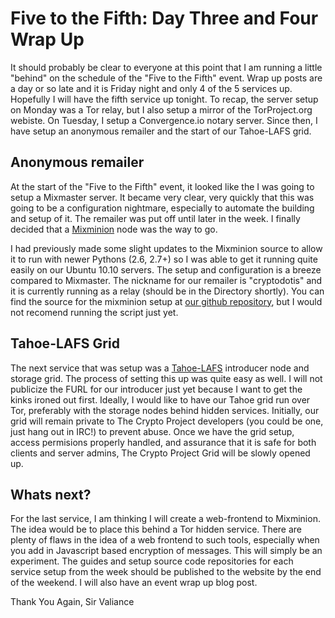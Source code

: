 # Five to the Fifth: Day Three and Four Wrap Up

It should probably be clear to everyone at this point that I am running a little "behind" on the schedule of the "Five to the Fifth" event.  Wrap up posts are a day or so late and it is Friday night and only 4 of the 5 services up.  Hopefully I will have the fifth service up tonight. To recap, the server setup on Monday was a Tor relay, but I also setup a mirror of the TorProject.org webiste.  On Tuesday, I setup a Convergence.io notary server.  Since then, I have setup an anonymous remailer and the start of our Tahoe-LAFS grid.

## Anonymous remailer

At the start of the "Five to the Fifth" event, it looked like the I was going to setup a Mixmaster server.  It became very clear, very quickly that this was going to be a configuration nightmare, especially to automate the building and setup of it. The remailer was put off until later in the week.  I finally decided that a [Mixminion][1] node was the way to go.

I had previously made some slight updates to the Mixminion source to allow it to run with newer Pythons (2.6, 2.7+) so I was able to get it running quite easily on our Ubuntu 10.10 servers. The setup and configuration is a breeze compared to Mixmaster.  The nickname for our remailer is "cryptodotis" and it is currently running as a relay (should be in the Directory shortly). You can find the source for the mixminion setup at [our github repository][2], but I would not recomend running the script just yet.

## Tahoe-LAFS Grid

The next service that was setup was a [Tahoe-LAFS][3] introducer node and storage grid.  The process of setting this up was quite easy as well.  I will not publicize the FURL for our introducer just yet because I want to get the kinks ironed out first.  Ideally, I would like to have our Tahoe grid run over Tor, preferably with the storage nodes behind hidden services.  Initially, our grid will remain private to The Crypto Project developers (you could be one, just hang out in IRC!) to prevent abuse.  Once we have the grid setup, access permisions properly handled, and assurance that it is safe for both clients and server admins, The Crypto Project Grid will be slowly opened up.

## Whats next?

For the last service, I am thinking I will create a web-frontend to Mixminion.  The idea would be to place this behind a Tor hidden service. There are plenty of flaws in the idea of a web frontend to such tools, especially when you add in Javascript based encryption of messages.  This will simply be an experiment.  The guides and setup source code repositories for each service setup from the week should be published to the website by the end of the weekend.  I will also have an event wrap up blog post.

Thank You Again, 
Sir Valiance


   [1]: http://mixminion.net
   [2]: https://github.com/cryptodotis/mixminion-setup
   [3]: http://tahoe-lafs.org
